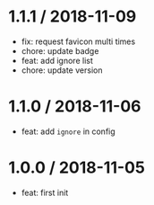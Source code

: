 
1.1.1 / 2018-11-09
==================

  * fix: request favicon multi times
  * chore: update badge
  * feat: add ignore list
  * chore: update version

1.1.0 / 2018-11-06
==================

  * feat: add `ignore` in config

1.0.0 / 2018-11-05
==================

  * feat: first init
